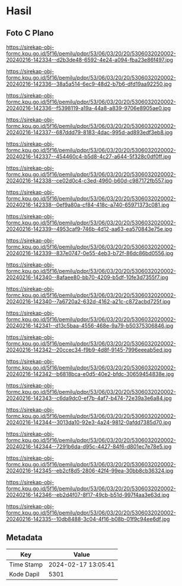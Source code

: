 # Hasil

## Foto C Plano

https://sirekap-obj-formc.kpu.go.id/5f16/pemilu/pdpr/53/06/03/20/20/5306032020002-20240216-142334--d2b3de48-6592-4e24-a094-fba23e86f497.jpg

https://sirekap-obj-formc.kpu.go.id/5f16/pemilu/pdpr/53/06/03/20/20/5306032020002-20240216-142336--38a5a514-6ec9-48d2-b7b6-dfd19aa92250.jpg

https://sirekap-obj-formc.kpu.go.id/5f16/pemilu/pdpr/53/06/03/20/20/5306032020002-20240216-142336--f5398119-a19a-44a8-a839-9706e8905ae0.jpg

https://sirekap-obj-formc.kpu.go.id/5f16/pemilu/pdpr/53/06/03/20/20/5306032020002-20240216-142337--687ddd79-8183-4dac-995d-ad893edf3eb8.jpg

https://sirekap-obj-formc.kpu.go.id/5f16/pemilu/pdpr/53/06/03/20/20/5306032020002-20240216-142337--454460c4-b5d8-4c27-a644-5f328c0df0ff.jpg

https://sirekap-obj-formc.kpu.go.id/5f16/pemilu/pdpr/53/06/03/20/20/5306032020002-20240216-142338--ce02d0c4-c3ed-4960-b60d-c987172fb557.jpg

https://sirekap-obj-formc.kpu.go.id/5f16/pemilu/pdpr/53/06/03/20/20/5306032020002-20240216-142338--0ef9a80a-cf84-418c-a740-65971373c081.jpg

https://sirekap-obj-formc.kpu.go.id/5f16/pemilu/pdpr/53/06/03/20/20/5306032020002-20240216-142339--4953caf9-746b-4d12-aa63-ea570843e75e.jpg

https://sirekap-obj-formc.kpu.go.id/5f16/pemilu/pdpr/53/06/03/20/20/5306032020002-20240216-142339--837e0747-0e55-4eb3-b72f-86dc86bd0556.jpg

https://sirekap-obj-formc.kpu.go.id/5f16/pemilu/pdpr/53/06/03/20/20/5306032020002-20240216-142340--8afaee80-bb70-4209-b5df-10fe3d7355f7.jpg

https://sirekap-obj-formc.kpu.go.id/5f16/pemilu/pdpr/53/06/03/20/20/5306032020002-20240216-142340--7a6720a2-632d-4162-a21c-c872acbd725f.jpg

https://sirekap-obj-formc.kpu.go.id/5f16/pemilu/pdpr/53/06/03/20/20/5306032020002-20240216-142341--d13c5baa-4556-468e-9a79-b50375306846.jpg

https://sirekap-obj-formc.kpu.go.id/5f16/pemilu/pdpr/53/06/03/20/20/5306032020002-20240216-142342--20ccec34-f9b9-4d8f-9145-7996eeeab5ed.jpg

https://sirekap-obj-formc.kpu.go.id/5f16/pemilu/pdpr/53/06/03/20/20/5306032020002-20240216-142342--b6818bca-e0d5-40e2-bfdc-30659454838e.jpg

https://sirekap-obj-formc.kpu.go.id/5f16/pemilu/pdpr/53/06/03/20/20/5306032020002-20240216-142343--c6da9dc0-ef7b-4af7-b474-72e39a3e6a84.jpg

https://sirekap-obj-formc.kpu.go.id/5f16/pemilu/pdpr/53/06/03/20/20/5306032020002-20240216-142344--3013da10-92e3-4a24-9812-0afdd7385d70.jpg

https://sirekap-obj-formc.kpu.go.id/5f16/pemilu/pdpr/53/06/03/20/20/5306032020002-20240216-142344--7291b6da-d95c-4427-84f6-d801ec7e78e5.jpg

https://sirekap-obj-formc.kpu.go.id/5f16/pemilu/pdpr/53/06/03/20/20/5306032020002-20240216-142345--eb2cf8d5-2806-42f4-99ea-30bb8cb36324.jpg

https://sirekap-obj-formc.kpu.go.id/5f16/pemilu/pdpr/53/06/03/20/20/5306032020002-20240216-142346--eb2d4f07-8f17-49cb-b51d-997f4aa3e63d.jpg

https://sirekap-obj-formc.kpu.go.id/5f16/pemilu/pdpr/53/06/03/20/20/5306032020002-20240216-142335--10db8488-3c04-4f16-b08b-01f9c94ee6df.jpg


## Metadata

| Key        | Value               |
| ---------- | ------------------- |
| Time Stamp | 2024-02-17 13:05:41 |
| Kode Dapil | 5301                |



